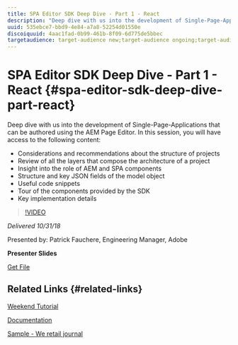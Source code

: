 ```yaml
---
title: SPA Editor SDK Deep Dive - Part 1 - React 
description: "Deep dive with us into the development of Single-Page-Applications that can be authored using the AEM Page Editor. In this session, you will have access to the following content:  Considerations and recommendations about the structure of projects | Review of all the layers that compose the architecture of a project | Insight into the role of AEM and SPA components | Structure and key JSON fields of the model object | Useful code snippets | Tour of the components provided by the SDK | Key implementation details"
uuid: 535ebce7-bbd9-4e84-a7a8-52254d01550e
discoiquuid: 4aac1fad-0b99-461b-8f09-6d775de5bbec
targetaudience: target-audience new;target-audience ongoing;target-audience upgrader
---
```


# SPA Editor SDK Deep Dive - Part 1 - React {#spa-editor-sdk-deep-dive-part-react}

Deep dive with us into the development of Single-Page-Applications that can be authored using the AEM Page Editor. In this session, you will have access to the following content:

* Considerations and recommendations about the structure of projects
* Review of all the layers that compose the architecture of a project
* Insight into the role of AEM and SPA components
* Structure and key JSON fields of the model object
* Useful code snippets
* Tour of the components provided by the SDK
* Key implementation details

>[!VIDEO](https://video.tv.adobe.com/v/25194/?quality=9)

*Delivered 10/31/18*

Presented by: Patrick Fauchere, Engineering Manager, Adobe

**Presenter Slides**

[Get File](assets/aem-gems-spa-editordeepdive-react-10312018.pdf)

## Related Links {#related-links}

[Weekend Tutorial](https://experienceleague.adobe.com/docs/experience-manager-learn/getting-started-wknd-tutorial-develop/overview.html)

[Documentation](https://helpx.adobe.com/experience-manager/6-4/sites/developing/using/spa-overview.html)

[Sample - We retail journal](https://github.com/adobe/aem-sample-we-retail-journal)

<!--
[Get back to the Overview](https://helpx.adobe.com/experience-manager/kt/eseminars/gems/aem-index.html)
-->
